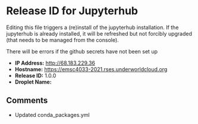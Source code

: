 # Release ID for Jupyterhub

Editing this file triggers a (re)install of the jupyterhub installation.
If the jupyterhub is already installed, it will be refreshed but not forcibly 
upgraded (that needs to be managed from the console). 

There will be errors if the github secrets have not been set up 

 - **IP Address:** http://68.183.229.36
 - **Hostname:** https://emsc4033-2021.rses.underworldcloud.org 
 - **Release ID:** 1.0.0
 - **Droplet Name:** 
 
 ## Comments
   
 - Updated conda_packages.yml
  
  
  

